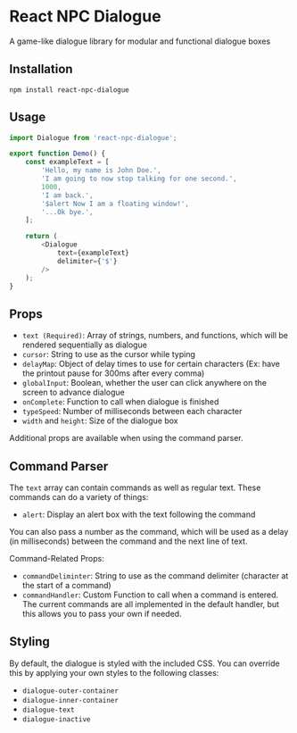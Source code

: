 # React NPC Dialogue
A game-like dialogue library for modular and functional dialogue boxes

## Installation

    npm install react-npc-dialogue


## Usage
``` js
import Dialogue from 'react-npc-dialogue';

export function Demo() {
    const exampleText = [
        'Hello, my name is John Doe.',
        'I am going to now stop talking for one second.',
        1000,
        'I am back.',
        '$alert Now I am a floating window!',
        '...Ok bye.',
    ];

    return (
        <Dialogue
            text={exampleText}
            delimiter={'$'}
        />
    );
}
```
## Props

* `text (Required)`: Array of strings, numbers, and functions, which will be rendered sequentially as dialogue
* `cursor`: String to use as the cursor while typing
* `delayMap`: Object of delay times to use for certain characters (Ex: have the printout pause for 300ms after every comma)
* `globalInput`: Boolean, whether the user can click anywhere on the screen to advance dialogue
* `onComplete`: Function to call when dialogue is finished
* `typeSpeed`: Number of milliseconds between each character
* `width` and `height`: Size of the dialogue box

Additional props are available when using the command parser.

## Command Parser

The `text` array can contain commands as well as regular text. These commands can do a variety of things:
* `alert`: Display an alert box with the text following the command

You can also pass a number as the command, which will be used as a delay (in milliseconds) between the command and the next line of text.

Command-Related Props:
* `commandDeliminter`: String to use as the command delimiter (character at the start of a command)
* `commandHandler`: Custom Function to call when a command is entered. The current commands are all implemented in the default handler, but this allows you to pass your own if needed.

## Styling

By default, the dialogue is styled with the included CSS. You can override this by applying your own styles to the following classes:
* `dialogue-outer-container`
* `dialogue-inner-container`
* `dialogue-text`
* `dialogue-inactive`